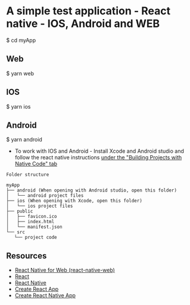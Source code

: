 # A simple test application - React native - IOS, Android and WEB

$ cd myApp

## Web
$ yarn web

## IOS
$ yarn ios

## Android
$ yarn android

- To work with IOS and Android - Install Xcode and Android studio and follow the react native instructions [under the "Building Projects with Native Code" tab](https://reactnative.dev/docs/environment-setup)
    
 ```
Folder structure

myApp
├── android (When opening with Android studio, open this folder)
│   └── android project files
├── ios (When opening with Xcode, open this folder)
│   └── ios project files
├── public
│   ├── favicon.ico
│   ├── index.html
│   └── manifest.json
└── src
    └── project code
```

## Resources

- [React Native for Web (react-native-web)](https://github.com/necolas/react-native-web)
- [React](https://reactjs.org/)
- [React Native](http://facebook.github.io/react-native/)
- [Create React App](https://github.com/facebook/create-react-app)
- [Create React Native App](https://github.com/react-community/create-react-native-app)

